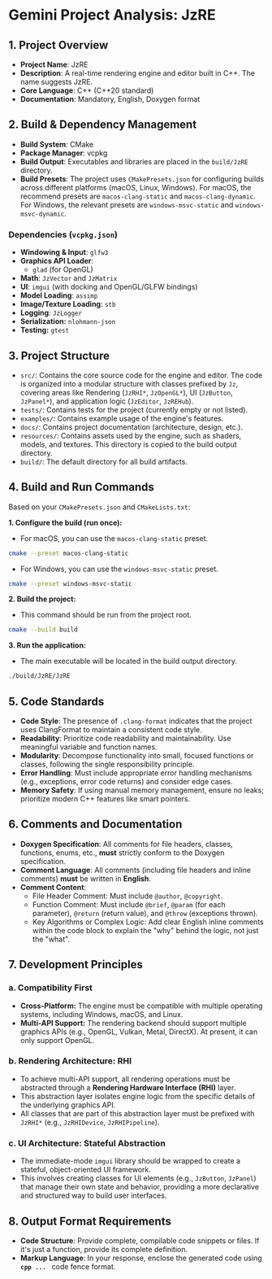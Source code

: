 # Gemini Project Analysis: JzRE

## 1. Project Overview

-   **Project Name**: JzRE
-   **Description**: A real-time rendering engine and editor built in C++. The name suggests JzRE.
-   **Core Language**: C++ (C++20 standard)
-   **Documentation**: Mandatory, English, Doxygen format

## 2. Build & Dependency Management

-   **Build System**: CMake
-   **Package Manager**: vcpkg
-   **Build Output**: Executables and libraries are placed in the `build/JzRE` directory.
-   **Build Presets**: The project uses `CMakePresets.json` for configuring builds across different platforms (macOS, Linux, Windows). For macOS, the recommend presets are `macos-clang-static` and `macos-clang-dynamic`. For Windows, the relevant presets are `windows-msvc-static` and `windows-msvc-dynamic`.

### Dependencies (`vcpkg.json`)

-   **Windowing & Input**: `glfw3`
-   **Graphics API Loader**:
    -   `glad` (for OpenGL)
-   **Math**: `JzVector` and `JzMatrix`
-   **UI**: `imgui` (with docking and OpenGL/GLFW bindings)
-   **Model Loading**: `assimp`
-   **Image/Texture Loading**: `stb`
-   **Logging**: `JzLogger`
-   **Serialization:** `nlohmann-json`
-   **Testing:** `gtest`

## 3. Project Structure

-   `src/`: Contains the core source code for the engine and editor. The code is organized into a modular structure with classes prefixed by `Jz`, covering areas like Rendering (`JzRHI*`, `JzOpenGL*`), UI (`JzButton`, `JzPanel*`), and application logic (`JzEditor`, `JzREHub`).
-   `tests/`: Contains tests for the project (currently empty or not listed).
-   `examples/`: Contains example usage of the engine's features.
-   `docs/`: Contains project documentation (architecture, design, etc.).
-   `resources/`: Contains assets used by the engine, such as shaders, models, and textures. This directory is copied to the build output directory.
-   `build/`: The default directory for all build artifacts.

## 4. Build and Run Commands

Based on your `CMakePresets.json` and `CMakeLists.txt`:

**1. Configure the build (run once):**

-   For macOS, you can use the `macos-clang-static` preset.

```bash
cmake --preset macos-clang-static
```

-   For Windows, you can use the `windows-msvc-static` preset.

```bash
cmake --preset windows-msvc-static
```

**2. Build the project:**

-   This command should be run from the project root.

```bash
cmake --build build
```

**3. Run the application:**

-   The main executable will be located in the build output directory.

```bash
./build/JzRE/JzRE
```

## 5. Code Standards

-   **Code Style**: The presence of `.clang-format` indicates that the project uses ClangFormat to maintain a consistent code style.
-   **Readability**: Prioritize code readability and maintainability. Use meaningful variable and function names.
-   **Modularity**: Decompose functionality into small, focused functions or classes, following the single responsibility principle.
-   **Error Handling**: Must include appropriate error handling mechanisms (e.g., exceptions, error code returns) and consider edge cases.
-   **Memory Safety**: If using manual memory management, ensure no leaks; prioritize modern C++ features like smart pointers.

## 6. Comments and Documentation

-   **Doxygen Specification**: All comments for file headers, classes, functions, enums, etc., **must** strictly conform to the Doxygen specification.
-   **Comment Language**: All comments (including file headers and inline comments) **must** be written in **English**.
-   **Comment Content**:
    -   File Header Comment: Must include `@author`, `@copyright`.
    -   Function Comment: Must include `@brief`, `@param` (for each parameter), `@return` (return value), and `@throw` (exceptions thrown).
    -   Key Algorithms or Complex Logic: Add clear English inline comments within the code block to explain the "why" behind the logic, not just the "what".

## 7. Development Principles

### a. Compatibility First

-   **Cross-Platform:** The engine must be compatible with multiple operating systems, including Windows, macOS, and Linux.
-   **Multi-API Support:** The rendering backend should support multiple graphics APIs (e.g., OpenGL, Vulkan, Metal, DirectX). At present, it can only support OpenGL.

### b. Rendering Architecture: RHI

-   To achieve multi-API support, all rendering operations must be abstracted through a **Rendering Hardware Interface (RHI)** layer.
-   This abstraction layer isolates engine logic from the specific details of the underlying graphics API.
-   All classes that are part of this abstraction layer must be prefixed with `JzRHI*` (e.g., `JzRHIDevice`, `JzRHIPipeline`).

### c. UI Architecture: Stateful Abstraction

-   The immediate-mode `imgui` library should be wrapped to create a stateful, object-oriented UI framework.
-   This involves creating classes for UI elements (e.g., `JzButton`, `JzPanel`) that manage their own state and behavior, providing a more declarative and structured way to build user interfaces.

## 8. Output Format Requirements

-   **Code Structure**: Provide complete, compilable code snippets or files. If it's just a function, provide its complete definition.
-   **Markup Language**: In your response, enclose the generated code using **`cpp ... `** code fence format.
